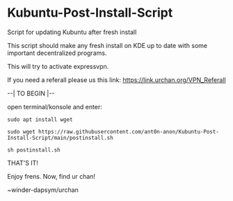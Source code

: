 # Kubuntu-Post-Install-Script
Script for updating Kubuntu after fresh install

This script should make any fresh install on KDE up to date with some important decentralized programs.

This will try to activate expressvpn.

If you need a referall please us this link:
https://link.urchan.org/VPN_Referall

--| TO BEGIN |--

open terminal/konsole and enter:

`sudo apt install wget`

`sudo wget https://raw.githubusercontent.com/ant0n-anon/Kubuntu-Post-Install-Script/main/postinstall.sh`

`sh postinstall.sh`

THAT'S IT!

Enjoy frens.
Now, find ur chan!

~winder-dapsym/urchan
